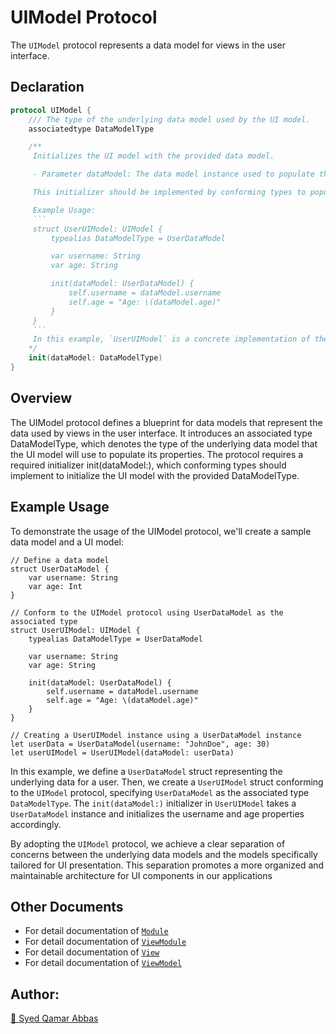 # UIModel Protocol

The `UIModel` protocol represents a data model for views in the user interface.

## Declaration

```swift
protocol UIModel {
    /// The type of the underlying data model used by the UI model.
    associatedtype DataModelType

    /**
     Initializes the UI model with the provided data model.

     - Parameter dataModel: The data model instance used to populate the UI model.

     This initializer should be implemented by conforming types to populate the UI model properties based on the given `dataModel`.

     Example Usage:
     ```
     struct UserUIModel: UIModel {
         typealias DataModelType = UserDataModel

         var username: String
         var age: String

         init(dataModel: UserDataModel) {
             self.username = dataModel.username
             self.age = "Age: \(dataModel.age)"
         }
     }
     ```
     In this example, `UserUIModel` is a concrete implementation of the `UIModel` protocol. The initializer takes a `UserDataModel` instance and sets the `username` and `age` properties accordingly.
    */
    init(dataModel: DataModelType)
}
```
## Overview

The UIModel protocol defines a blueprint for data models that represent the data used by views in the user interface. It introduces an associated type DataModelType, which denotes the type of the underlying data model that the UI model will use to populate its properties. The protocol requires a required initializer init(dataModel:), which conforming types should implement to initialize the UI model with the provided DataModelType.

## Example Usage

To demonstrate the usage of the UIModel protocol, we'll create a sample data model and a UI model:

```
// Define a data model
struct UserDataModel {
    var username: String
    var age: Int
}

// Conform to the UIModel protocol using UserDataModel as the associated type
struct UserUIModel: UIModel {
    typealias DataModelType = UserDataModel

    var username: String
    var age: String

    init(dataModel: UserDataModel) {
        self.username = dataModel.username
        self.age = "Age: \(dataModel.age)"
    }
}

// Creating a UserUIModel instance using a UserDataModel instance
let userData = UserDataModel(username: "JohnDoe", age: 30)
let userUIModel = UserUIModel(dataModel: userData)
```

In this example, we define a `UserDataModel` struct representing the underlying data for a user. Then, we create a `UserUIModel` struct conforming to the `UIModel` protocol, specifying `UserDataModel` as the associated type `DataModelType`. The `init(dataModel:)` initializer in `UserUIModel` takes a `UserDataModel` instance and initializes the username and age properties accordingly.

By adopting the `UIModel` protocol, we achieve a clear separation of concerns between the underlying data models and the models specifically tailored for UI presentation. This separation promotes a more organized and maintainable architecture for UI components in our applications


## Other Documents

- For detail documentation of [`Module`](Documentation/Module.md)
- For detail documentation of [`ViewModule`](Documentation/ViewModule.md)
- For detail documentation of [`View`](Documentation/View.md)
- For detail documentation of [`ViewModel`](Documentation/ViewModel.md)

## Author:
[🔗 Syed Qamar Abbas](https://www.linkedin.com/in/syed-qamar-abbas-2b23b794/)
